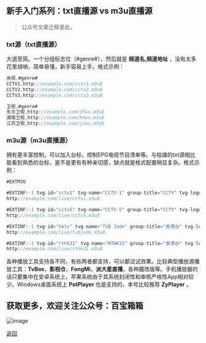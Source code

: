## 新手入门系列：txt直播源 vs m3u直播源

>公众号文章迁移至此。

### txt源（txt直播源）

大道至简。一个分组标志位（#genre#），然后就是 **频道名,频道地址** ，没有太多花里胡哨，简单易懂，新手容易上手。格式示例：

```javascript
央视,#genre#
CCTV1,http://example.com/cctv1.m3u8
CCTV2,http://example.com/cctv2.m3u8
CCTV3,http://example.com/cctv3.m3u8

卫视,#genre#
东方卫视,http://example.com/dfws.m3u8
湖南卫视,http://example.com/hnws.m3u8
江苏卫视,http://example.com/jsws.m3u8
```

### m3u源（m3u直播源）

拥有更丰富控制，可以加入台标，控制EPG电视节目清单等。与枯燥的txt源相比能看到熟悉的台标，是不是更有有种亲切感，缺点就是格式配置稍显复杂。格式示例：

```javascript
#EXTM3U

#EXTINF:-1 tvg-id="cctv1" tvg-name="CCTV-1" group-title="CCTV" tvg-logo="https://example.com/cctv1.png",CCTV-1 综合
http://example.com/live/cctv1.m3u8

#EXTINF:-1 tvg-id="cctv5" tvg-name="CCTV-5" group-title="CCTV" tvg-logo="https://example.com/cctv5.png",CCTV-5 体育
http://example.com/live/cctv5.m3u8

#EXTINF:-1 tvg-id="hktv" tvg-name="TVB Jade" group-title="香港台" tvg-logo="https://example.com/tvbjade.png",TVB 翡翠台
http://example.com/live/tvbjade.m3u8

#EXTINF:-1 tvg-id="rthk31" tvg-name="RTHK31" group-title="香港台" tvg-logo="https://example.com/rthk31.png",RTHK31
http://example.com/live/rthk31.m3u8

```

各种播放工具支持各不同，有些两者都支持，可以都试试效果。比较典型播放源播放工具：**TvBox**，**影视仓**，**FongMi**，**派大星直播**，各种魔改版等。手机播放器的话只要集中在安卓系统上，苹果系统由于其系统封闭性和审核严格性App相对较少。Windows桌面系统上 **PotPlayer** 也是支持的，本号比较推荐 **ZyPlayer** 。

## 获取更多，欢迎关注公众号：百宝箱箱
![image](../assets/GongZhongHao.png)

[返回](..)